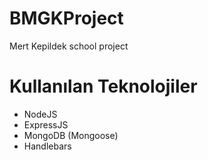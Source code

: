 # BMGKProject
Mert Kepildek school project


# Kullanılan Teknolojiler
- NodeJS
- ExpressJS
- MongoDB (Mongoose)
- Handlebars